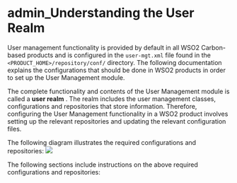 # admin\_Understanding the User Realm

User management functionality is provided by default in all WSO2 Carbon-based products and is configured in the `user-mgt.xml` file found in the `<PRODUCT_HOME>/repository/conf/` directory. The following documentation explains the configurations that should be done in WSO2 products in order to set up the User Management module.

The complete functionality and contents of the User Management module is called a **user realm** . The realm includes the user management classes, configurations and repositories that store information. Therefore, configuring the User Management functionality in a WSO2 product involves setting up the relevant repositories and updating the relevant configuration files.

The following diagram illustrates the required configurations and repositories:
![](attachments/126562314/126562315.png)

The following sections include instructions on the above required configurations and repositories:


